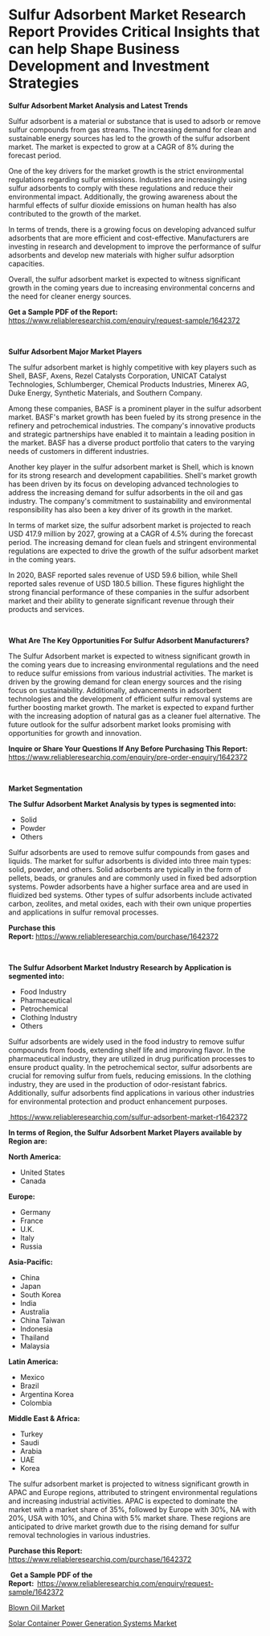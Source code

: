 <p><h1>Sulfur Adsorbent Market Research Report Provides Critical Insights that can help Shape Business Development and Investment Strategies</h1></p><p><strong>Sulfur Adsorbent Market Analysis and Latest Trends</strong></p>
<p><p>Sulfur adsorbent is a material or substance that is used to adsorb or remove sulfur compounds from gas streams. The increasing demand for clean and sustainable energy sources has led to the growth of the sulfur adsorbent market. The market is expected to grow at a CAGR of 8% during the forecast period.</p><p>One of the key drivers for the market growth is the strict environmental regulations regarding sulfur emissions. Industries are increasingly using sulfur adsorbents to comply with these regulations and reduce their environmental impact. Additionally, the growing awareness about the harmful effects of sulfur dioxide emissions on human health has also contributed to the growth of the market.</p><p>In terms of trends, there is a growing focus on developing advanced sulfur adsorbents that are more efficient and cost-effective. Manufacturers are investing in research and development to improve the performance of sulfur adsorbents and develop new materials with higher sulfur adsorption capacities.</p><p>Overall, the sulfur adsorbent market is expected to witness significant growth in the coming years due to increasing environmental concerns and the need for cleaner energy sources.</p></p>
<p><strong>Get a Sample PDF of the Report:&nbsp;</strong> <a href="https://www.reliableresearchiq.com/enquiry/request-sample/1642372">https://www.reliableresearchiq.com/enquiry/request-sample/1642372</a></p>
<p>&nbsp;</p>
<p><strong>Sulfur Adsorbent Major Market Players</strong></p>
<p><p>The sulfur adsorbent market is highly competitive with key players such as Shell, BASF, Axens, Rezel Catalysts Corporation, UNICAT Catalyst Technologies, Schlumberger, Chemical Products Industries, Minerex AG, Duke Energy, Synthetic Materials, and Southern Company. </p><p>Among these companies, BASF is a prominent player in the sulfur adsorbent market. BASF's market growth has been fueled by its strong presence in the refinery and petrochemical industries. The company's innovative products and strategic partnerships have enabled it to maintain a leading position in the market. BASF has a diverse product portfolio that caters to the varying needs of customers in different industries.</p><p>Another key player in the sulfur adsorbent market is Shell, which is known for its strong research and development capabilities. Shell's market growth has been driven by its focus on developing advanced technologies to address the increasing demand for sulfur adsorbents in the oil and gas industry. The company's commitment to sustainability and environmental responsibility has also been a key driver of its growth in the market.</p><p>In terms of market size, the sulfur adsorbent market is projected to reach USD 417.9 million by 2027, growing at a CAGR of 4.5% during the forecast period. The increasing demand for clean fuels and stringent environmental regulations are expected to drive the growth of the sulfur adsorbent market in the coming years.</p><p>In 2020, BASF reported sales revenue of USD 59.6 billion, while Shell reported sales revenue of USD 180.5 billion. These figures highlight the strong financial performance of these companies in the sulfur adsorbent market and their ability to generate significant revenue through their products and services.</p></p>
<p>&nbsp;</p>
<p><strong>What Are The Key Opportunities For Sulfur Adsorbent Manufacturers?</strong></p>
<p><p>The Sulfur Adsorbent market is expected to witness significant growth in the coming years due to increasing environmental regulations and the need to reduce sulfur emissions from various industrial activities. The market is driven by the growing demand for clean energy sources and the rising focus on sustainability. Additionally, advancements in adsorbent technologies and the development of efficient sulfur removal systems are further boosting market growth. The market is expected to expand further with the increasing adoption of natural gas as a cleaner fuel alternative. The future outlook for the sulfur adsorbent market looks promising with opportunities for growth and innovation.</p></p>
<p><strong>Inquire or Share Your Questions If Any Before Purchasing This Report:</strong> <a href="https://www.reliableresearchiq.com/enquiry/pre-order-enquiry/1642372">https://www.reliableresearchiq.com/enquiry/pre-order-enquiry/1642372</a></p>
<p>&nbsp;</p>
<p><strong>Market Segmentation</strong></p>
<p><strong>The Sulfur Adsorbent Market Analysis by types is segmented into:</strong></p>
<p><ul><li>Solid</li><li>Powder</li><li>Others</li></ul></p>
<p><p>Sulfur adsorbents are used to remove sulfur compounds from gases and liquids. The market for sulfur adsorbents is divided into three main types: solid, powder, and others. Solid adsorbents are typically in the form of pellets, beads, or granules and are commonly used in fixed bed adsorption systems. Powder adsorbents have a higher surface area and are used in fluidized bed systems. Other types of sulfur adsorbents include activated carbon, zeolites, and metal oxides, each with their own unique properties and applications in sulfur removal processes.</p></p>
<p><strong>Purchase this Report:&nbsp;</strong><a href="https://www.reliableresearchiq.com/purchase/1642372">https://www.reliableresearchiq.com/purchase/1642372</a></p>
<p>&nbsp;</p>
<p><strong>The Sulfur Adsorbent Market Industry Research by Application is segmented into:</strong></p>
<p><ul><li>Food Industry</li><li>Pharmaceutical</li><li>Petrochemical</li><li>Clothing Industry</li><li>Others</li></ul></p>
<p><p>Sulfur adsorbents are widely used in the food industry to remove sulfur compounds from foods, extending shelf life and improving flavor. In the pharmaceutical industry, they are utilized in drug purification processes to ensure product quality. In the petrochemical sector, sulfur adsorbents are crucial for removing sulfur from fuels, reducing emissions. In the clothing industry, they are used in the production of odor-resistant fabrics. Additionally, sulfur adsorbents find applications in various other industries for environmental protection and product enhancement purposes.</p></p>
<p><a href="https://www.reliableresearchiq.com/sulfur-adsorbent-market-r1642372">&nbsp;https://www.reliableresearchiq.com/sulfur-adsorbent-market-r1642372</a></p>
<p><strong>In terms of Region, the Sulfur Adsorbent Market Players available by Region are:</strong></p>
<p>
    <p> <strong> North America: </strong>
        <ul>
            <li>United States</li>
            <li>Canada</li>
        </ul>
        </p> 
    <p> <strong> Europe: </strong>
        <ul>
            <li>Germany</li>
            <li>France</li>
            <li>U.K.</li>
            <li>Italy</li>
            <li>Russia</li>
        </ul>
        </p> 
    <p> <strong> Asia-Pacific: </strong>
        <ul>
            <li>China</li>
            <li>Japan</li>
            <li>South Korea</li>
            <li>India</li>
            <li>Australia</li>
            <li>China Taiwan</li>
            <li>Indonesia</li>
            <li>Thailand</li>
            <li>Malaysia</li>
        </ul>
        </p> 
    <p> <strong> Latin America: </strong>
        <ul>
            <li>Mexico</li>
            <li>Brazil</li>
            <li>Argentina Korea</li>
            <li>Colombia</li>
        </ul>
        </p> 
    <p> <strong> Middle East & Africa: </strong>
        <ul>
            <li>Turkey</li>
            <li>Saudi</li>
            <li>Arabia</li>
            <li>UAE</li>
            <li>Korea</li>
        </ul>
    </p>
    </p>
<p><p>The sulfur adsorbent market is projected to witness significant growth in APAC and Europe regions, attributed to stringent environmental regulations and increasing industrial activities. APAC is expected to dominate the market with a market share of 35%, followed by Europe with 30%, NA with 20%, USA with 10%, and China with 5% market share. These regions are anticipated to drive market growth due to the rising demand for sulfur removal technologies in various industries.</p></p>
<p><strong>Purchase this Report: </strong><a href="https://www.reliableresearchiq.com/purchase/1642372">https://www.reliableresearchiq.com/purchase/1642372</a></p>
<p>&nbsp;<strong>Get a Sample PDF of the Report:&nbsp;&nbsp;</strong><a href="https://www.reliableresearchiq.com/enquiry/request-sample/1642372">https://www.reliableresearchiq.com/enquiry/request-sample/1642372</a></p>
<p><strong></strong></p>
<p><p><a href="https://view.publitas.com/reportprime-1/blown-oil-market-size-by-type-blown-castor-oil-blown-mustard-oil-blown-soybean-oil-blown-rapeseed-oil-others-by-product-food-and-beverage-industry-lubricant-industry-others-global-industry-analysis-share-growth-trends-and-forecast-2024-to-2031/">Blown Oil Market</a></p><p><a href="https://github.com/khayangel/Market-Research-Report-List-4/blob/main/solar-container-power-generation-systems-market.md">Solar Container Power Generation Systems Market</a></p></p>
